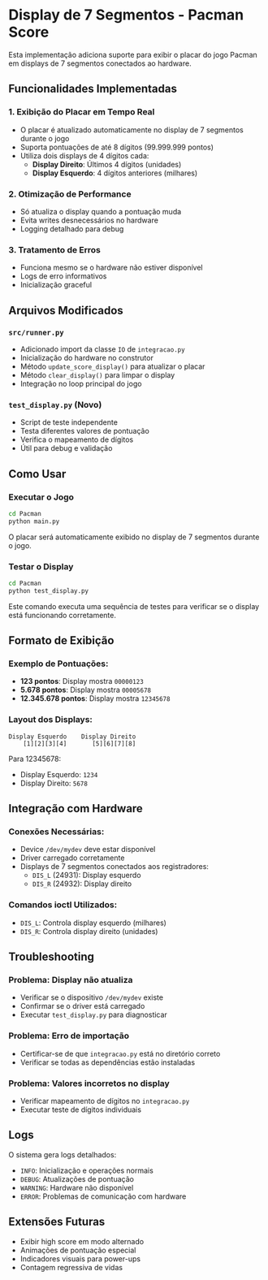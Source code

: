 # Display de 7 Segmentos - Pacman Score

Esta implementação adiciona suporte para exibir o placar do jogo Pacman em displays de 7 segmentos conectados ao hardware.

## Funcionalidades Implementadas

### 1. Exibição do Placar em Tempo Real

- O placar é atualizado automaticamente no display de 7 segmentos durante o jogo
- Suporta pontuações de até 8 dígitos (99.999.999 pontos)
- Utiliza dois displays de 4 dígitos cada:
  - **Display Direito**: Últimos 4 dígitos (unidades)
  - **Display Esquerdo**: 4 dígitos anteriores (milhares)

### 2. Otimização de Performance

- Só atualiza o display quando a pontuação muda
- Evita writes desnecessários no hardware
- Logging detalhado para debug

### 3. Tratamento de Erros

- Funciona mesmo se o hardware não estiver disponível
- Logs de erro informativos
- Inicialização graceful

## Arquivos Modificados

### `src/runner.py`

- Adicionado import da classe `IO` de `integracao.py`
- Inicialização do hardware no construtor
- Método `update_score_display()` para atualizar o placar
- Método `clear_display()` para limpar o display
- Integração no loop principal do jogo

### `test_display.py` (Novo)

- Script de teste independente
- Testa diferentes valores de pontuação
- Verifica o mapeamento de dígitos
- Útil para debug e validação

## Como Usar

### Executar o Jogo

```bash
cd Pacman
python main.py
```

O placar será automaticamente exibido no display de 7 segmentos durante o jogo.

### Testar o Display

```bash
cd Pacman
python test_display.py
```

Este comando executa uma sequência de testes para verificar se o display está funcionando corretamente.

## Formato de Exibição

### Exemplo de Pontuações:

- **123 pontos**: Display mostra `00000123`
- **5.678 pontos**: Display mostra `00005678`
- **12.345.678 pontos**: Display mostra `12345678`

### Layout dos Displays:

```
Display Esquerdo    Display Direito
    [1][2][3][4]       [5][6][7][8]
```

Para 12345678:

- Display Esquerdo: `1234`
- Display Direito: `5678`

## Integração com Hardware

### Conexões Necessárias:

- Device `/dev/mydev` deve estar disponível
- Driver carregado corretamente
- Displays de 7 segmentos conectados aos registradores:
  - `DIS_L` (24931): Display esquerdo
  - `DIS_R` (24932): Display direito

### Comandos ioctl Utilizados:

- `DIS_L`: Controla display esquerdo (milhares)
- `DIS_R`: Controla display direito (unidades)

## Troubleshooting

### Problema: Display não atualiza

- Verificar se o dispositivo `/dev/mydev` existe
- Confirmar se o driver está carregado
- Executar `test_display.py` para diagnosticar

### Problema: Erro de importação

- Certificar-se de que `integracao.py` está no diretório correto
- Verificar se todas as dependências estão instaladas

### Problema: Valores incorretos no display

- Verificar mapeamento de dígitos no `integracao.py`
- Executar teste de dígitos individuais

## Logs

O sistema gera logs detalhados:

- `INFO`: Inicialização e operações normais
- `DEBUG`: Atualizações de pontuação
- `WARNING`: Hardware não disponível
- `ERROR`: Problemas de comunicação com hardware

## Extensões Futuras

- Exibir high score em modo alternado
- Animações de pontuação especial
- Indicadores visuais para power-ups
- Contagem regressiva de vidas
